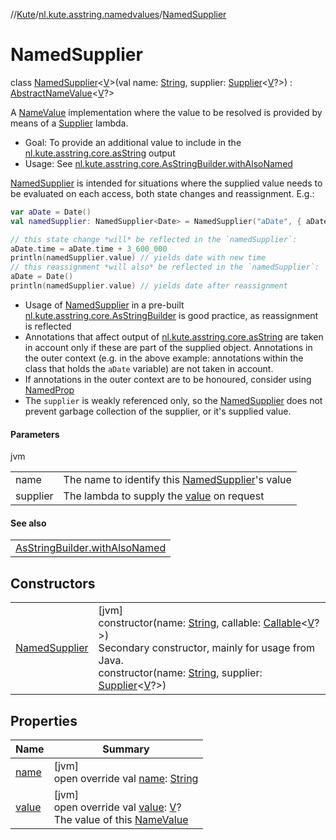 //[Kute](../../../index.md)/[nl.kute.asstring.namedvalues](../index.md)/[NamedSupplier](index.md)

# NamedSupplier

class [NamedSupplier](index.md)&lt;[V](index.md)&gt;(val name: [String](https://kotlinlang.org/api/latest/jvm/stdlib/kotlin/-string/index.html), supplier: [Supplier](../-supplier/index.md)&lt;[V](index.md)?&gt;) : [AbstractNameValue](../-abstract-name-value/index.md)&lt;[V](index.md)?&gt; 

A [NameValue](../-name-value/index.md) implementation where the value to be resolved is provided by means of a [Supplier](../-supplier/index.md) lambda.

- 
   Goal: To provide an additional value to include in the [nl.kute.asstring.core.asString](../../nl.kute.asstring.core/as-string.md) output
- 
   Usage: See  [nl.kute.asstring.core.AsStringBuilder.withAlsoNamed](../../nl.kute.asstring.core/-as-string-builder/with-also-named.md)

[NamedSupplier](index.md) is intended for situations where the supplied value needs to be evaluated on each access, both state changes and reassignment. E.g.:

```kotlin
var aDate = Date()
val namedSupplier: NamedSupplier<Date> = NamedSupplier("aDate", { aDate })

// this state change *will* be reflected in the `namedSupplier`:
aDate.time = aDate.time + 3_600_000
println(namedSupplier.value) // yields date with new time
// this reassignment *will also* be reflected in the `namedSupplier`:
aDate = Date()
println(namedSupplier.value) // yields date after reassignment
```

- 
   Usage of [NamedSupplier](index.md) in a pre-built [nl.kute.asstring.core.AsStringBuilder](../../nl.kute.asstring.core/-as-string-builder/index.md) is good practice, as reassignment is reflected
- 
   Annotations that affect output of [nl.kute.asstring.core.asString](../../nl.kute.asstring.core/as-string.md) are taken in account only if these are part of the supplied object. Annotations in the outer context (e.g. in the above example: annotations within the class that holds the `aDate` variable) are not taken in account.
- 
   If annotations in the outer context are to be honoured, consider using [NamedProp](../-named-prop/index.md)
- 
   The `supplier` is weakly referenced only, so the [NamedSupplier](index.md) does not prevent garbage collection of the supplier, or it's supplied value.

#### Parameters

jvm

| | |
|---|---|
| name | The name to identify this [NamedSupplier](index.md)'s value |
| supplier | The lambda to supply the [value](value.md) on request |

#### See also

| |
|---|
| [AsStringBuilder.withAlsoNamed](../../nl.kute.asstring.core/-as-string-builder/with-also-named.md) |

## Constructors

| | |
|---|---|
| [NamedSupplier](-named-supplier.md) | [jvm]<br>constructor(name: [String](https://kotlinlang.org/api/latest/jvm/stdlib/kotlin/-string/index.html), callable: [Callable](https://docs.oracle.com/javase/8/docs/api/java/util/concurrent/Callable.html)&lt;[V](index.md)?&gt;)<br>Secondary constructor, mainly for usage from Java.<br>constructor(name: [String](https://kotlinlang.org/api/latest/jvm/stdlib/kotlin/-string/index.html), supplier: [Supplier](../-supplier/index.md)&lt;[V](index.md)?&gt;) |

## Properties

| Name | Summary |
|---|---|
| [name](name.md) | [jvm]<br>open override val [name](name.md): [String](https://kotlinlang.org/api/latest/jvm/stdlib/kotlin/-string/index.html) |
| [value](value.md) | [jvm]<br>open override val [value](value.md): [V](index.md)?<br>The value of this [NameValue](../-name-value/index.md) |
